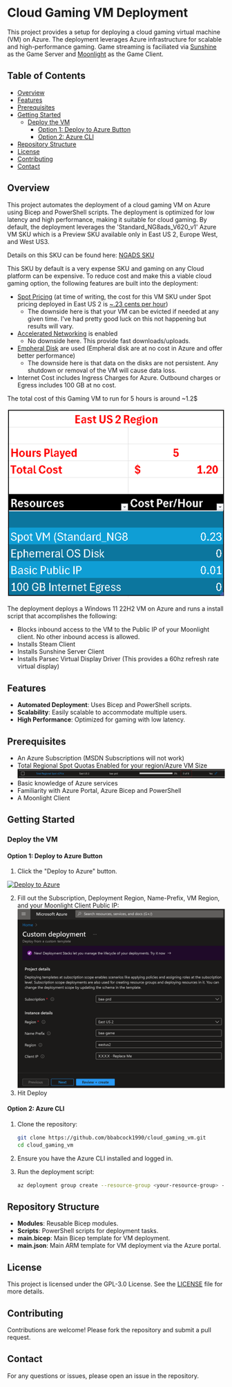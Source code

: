 # Cloud Gaming VM Deployment

This project provides a setup for deploying a cloud gaming virtual machine (VM) on Azure. The deployment leverages Azure infrastructure for scalable and high-performance gaming. Game streaming is faciliated via [Sunshine](https://docs.lizardbyte.dev/projects/sunshine/en/latest/about/overview.html) as the Game Server and [Moonlight](https://moonlight-stream.org/) as the Game Client.

## Table of Contents

- [Overview](#overview)
- [Features](#features)
- [Prerequisites](#prerequisites)
- [Getting Started](#getting-started)
  - [Deploy the VM](#deploy-the-vm)
    - [Option 1: Deploy to Azure Button](#option-1-deploy-to-azure-button)
    - [Option 2: Azure CLI](#option-2-azure-cli)
- [Repository Structure](#repository-structure)
- [License](#license)
- [Contributing](#contributing)
- [Contact](#contact)

## Overview

This project automates the deployment of a cloud gaming VM on Azure using Bicep and PowerShell scripts. The deployment is optimized for low latency and high performance, making it suitable for cloud gaming. By default, the deployment leverages the 'Standard_NG8ads_V620_v1' Azure VM SKU which is a Preview SKU available only in East US 2, Europe West, and West US3.

Details on this SKU can be found here: [NGADS SKU](https://learn.microsoft.com/en-us/AZURE/virtual-machines/ngads-v-620-series)

This SKU by default is a very expense SKU and gaming on any Cloud platform can be expensive. To reduce cost and make this a viable cloud gaming option, the following features are built into the deployment:

- [Spot Pricing](https://learn.microsoft.com/en-us/azure/virtual-machines/spot-vms) (at time of writing, the cost for this VM SKU under Spot pricing deployed in East US 2 is  [~.23 cents per hour](https://cloudprice.net/?tier=spot&filter=Standard_NG8ads_V620_v1))
    - The downside here is that your VM can be evicted if needed at any given time. I've had pretty good luck on this not happening but results will vary.
- [Accelerated Networking](https://learn.microsoft.com/en-us/azure/virtual-network/accelerated-networking-overview?tabs=redhat) is enabled
    - No downside here. This provide fast downloads/uploads.
- [Empheral Disk](https://learn.microsoft.com/en-us/azure/virtual-machines/ephemeral-os-disks) are used (Empheral disk are at no cost in Azure and offer better performance)
    - The downside here is that data on the disks are not persistent. Any shutdown or removal of the VM will cause data loss.
- Internet Cost includes Ingress Charges for Azure. Outbound charges or Egress includes 100 GB at no cost.

The total cost of this Gaming VM to run for 5 hours is around ~1.2$

![VM Cost](./ReadMe%20Files/VM%20Cost.png)

The deployment deploys a Windows 11 22H2 VM on Azure and runs a install script that accomplishes the following:
- Blocks inbound access to the VM to the Public IP of your Moonlight client. No other inbound access is allowed.
- Installs Steam Client
- Installs Sunshine Server Client
- Installs Parsec Virtual Display Driver (This provides a 60hz refresh rate virtual display)

## Features

- **Automated Deployment**: Uses Bicep and PowerShell scripts.
- **Scalability**: Easily scalable to accommodate multiple users.
- **High Performance**: Optimized for gaming with low latency.

## Prerequisites

- An Azure Subscription (MSDN Subscriptions will not work)
- Total Regional Spot Quotas Enabled for your region/Azure VM Size
![SpotImage](./ReadMe%20Files/Spot%20Request.png)
- Basic knowledge of Azure services
- Familiarity with Azure Portal, Azure Bicep and PowerShell
- A Moonlight Client

## Getting Started

### Deploy the VM

#### Option 1: Deploy to Azure Button

1. Click the "Deploy to Azure" button.

[![Deploy to Azure](https://aka.ms/deploytoazurebutton)](https://portal.azure.com/#create/Microsoft.Template/uri/https%3A%2F%2Fraw.githubusercontent.com%2Fbbabcock1990%2Fcloud_gaming_vm%2Fmain%2Fmain.json)

2. Fill out the Subscription, Deployment Region, Name-Prefix, VM Region, and your Moonlight Client Public IP:
![PortalImage](./ReadMe%20Files/Portal%20Deployment.png)
3. Hit Deploy

#### Option 2: Azure CLI

1. Clone the repository:

    ```bash
    git clone https://github.com/bbabcock1990/cloud_gaming_vm.git
    cd cloud_gaming_vm
    ```

2. Ensure you have the Azure CLI installed and logged in.
3. Run the deployment script:

    ```bash
    az deployment group create --resource-group <your-resource-group> --template-file main.bicep --parameters @main.bicepparam
    ```

## Repository Structure

- **Modules**: Reusable Bicep modules.
- **Scripts**: PowerShell scripts for deployment tasks.
- **main.bicep**: Main Bicep template for VM deployment.
- **main.json**: Main ARM template for VM deployment via the Azure portal.

## License

This project is licensed under the GPL-3.0 License. See the [LICENSE](LICENSE) file for more details.

## Contributing

Contributions are welcome! Please fork the repository and submit a pull request.

## Contact

For any questions or issues, please open an issue in the repository.
